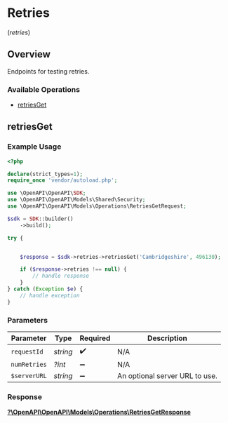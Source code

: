 # Retries
(*retries*)

## Overview

Endpoints for testing retries.

### Available Operations

* [retriesGet](#retriesget)

## retriesGet

### Example Usage

```php
<?php

declare(strict_types=1);
require_once 'vendor/autoload.php';

use \OpenAPI\OpenAPI\SDK;
use \OpenAPI\OpenAPI\Models\Shared\Security;
use \OpenAPI\OpenAPI\Models\Operations\RetriesGetRequest;

$sdk = SDK::builder()
    ->build();

try {


    $response = $sdk->retries->retriesGet('Cambridgeshire', 496130);

    if ($response->retries !== null) {
        // handle response
    }
} catch (Exception $e) {
    // handle exception
}
```

### Parameters

| Parameter                      | Type                           | Required                       | Description                    |
| ------------------------------ | ------------------------------ | ------------------------------ | ------------------------------ |
| `requestId`                    | *string*                       | :heavy_check_mark:             | N/A                            |
| `numRetries`                   | *?int*                         | :heavy_minus_sign:             | N/A                            |
| `$serverURL`                   | *string*                       | :heavy_minus_sign:             | An optional server URL to use. |


### Response

**[?\OpenAPI\OpenAPI\Models\Operations\RetriesGetResponse](../../models/operations/RetriesGetResponse.md)**

